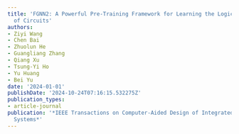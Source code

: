 ```yaml
---
title: 'FGNN2: A Powerful Pre-Training Framework for Learning the Logic Functionality
  of Circuits'
authors:
- Ziyi Wang
- Chen Bai
- Zhuolun He
- Guangliang Zhang
- Qiang Xu
- Tsung-Yi Ho
- Yu Huang
- Bei Yu
date: '2024-01-01'
publishDate: '2024-10-24T07:16:15.532275Z'
publication_types:
- article-journal
publication: '*IEEE Transactions on Computer-Aided Design of Integrated Circuits and
  Systems*'
---
```

